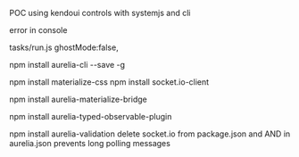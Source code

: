 POC using kendoui controls with systemjs and cli

error in console

tasks/run.js
    ghostMode:false,

npm install  aurelia-cli --save -g

npm install  materialize-css
npm install socket.io-client

npm install  aurelia-materialize-bridge

npm install aurelia-typed-observable-plugin

npm install  aurelia-validation
 delete socket.io from package.json and AND in aurelia.json prevents
 long polling messages